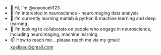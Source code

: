 - 👋 Hi, I’m @yoyoxueli123
- 👀 I’m interested in neuroscience - neuroimaging data analysis
- 🌱 I’m currently learning matlab & python & machine learning and deep learning
- 💞️ I’m looking to collaborate on people who engage in neuroscience, including neuroimaging, machine learning
- 📫 How to reach me ...please reach me via my gmail: xueliseu@gmail.com

<!---
yoyoxueli123/yoyoxueli123 is a ✨ special ✨ repository because its `README.md` (this file) appears on your GitHub profile.
You can click the Preview link to take a look at your changes.
--->
